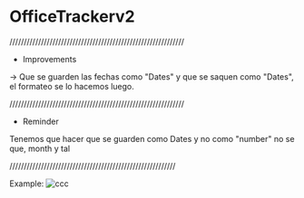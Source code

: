 # OfficeTrackerv2

/////////////////////////////////////////////////////////////

* Improvements

-> Que se guarden las fechas como "Dates" y que se saquen como "Dates", el formateo se lo hacemos luego.

/////////////////////////////////////////////////////////////

* Reminder

Tenemos que hacer que se guarden como Dates y no como "number" no se que, month y tal

//////////////////////////////////////////////////////////

Example:
![ccc](https://user-images.githubusercontent.com/107927592/201075731-1de71eb8-cefd-430d-8d3c-9b76ae25b2b0.png)



